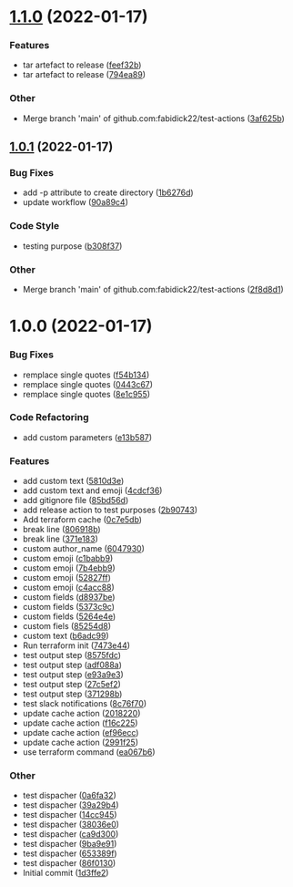 # [1.1.0](https://github.com/fabidick22/test-actions/compare/v1.0.1...v1.1.0) (2022-01-17)

### Features

- tar artefact to release ([feef32b](https://github.com/fabidick22/test-actions/commit/feef32b940e6ca2937eed26d6f698a519ee884b8))
- tar artefact to release ([794ea89](https://github.com/fabidick22/test-actions/commit/794ea897cdad1985fca94bb0233f931ae54c1f9e))

### Other

- Merge branch 'main' of github.com:fabidick22/test-actions ([3af625b](https://github.com/fabidick22/test-actions/commit/3af625bfca6fc59637c954b5f97c39bccf004974))

## [1.0.1](https://github.com/fabidick22/test-actions/compare/v1.0.0...v1.0.1) (2022-01-17)

### Bug Fixes

- add -p attribute to create directory ([1b6276d](https://github.com/fabidick22/test-actions/commit/1b6276d0d151e6fee7f1857968ae95c08d7e5c56))
- update workflow ([90a89c4](https://github.com/fabidick22/test-actions/commit/90a89c41e942e451628ca9035fa0cce6d1588ba6))

### Code Style

- testing purpose ([b308f37](https://github.com/fabidick22/test-actions/commit/b308f37566df9a96ad28ed6be5b25c946422b06d))

### Other

- Merge branch 'main' of github.com:fabidick22/test-actions ([2f8d8d1](https://github.com/fabidick22/test-actions/commit/2f8d8d15158fddd20c120675de1c629be1424689))

# 1.0.0 (2022-01-17)

### Bug Fixes

- remplace single quotes ([f54b134](https://github.com/fabidick22/test-actions/commit/f54b134691d4fa23f750aac6523aa195d8305eab))
- remplace single quotes ([0443c67](https://github.com/fabidick22/test-actions/commit/0443c67fe2b1cbc73f6468d32c6b8f0af81ac195))
- remplace single quotes ([8e1c955](https://github.com/fabidick22/test-actions/commit/8e1c955c7f2dc78a67db954531473820a1d87665))

### Code Refactoring

- add custom parameters ([e13b587](https://github.com/fabidick22/test-actions/commit/e13b58704a0c3d495b5b4ad36bb8b2429f952187))

### Features

- add custom text ([5810d3e](https://github.com/fabidick22/test-actions/commit/5810d3e0415cda11d074c48ecc811bee2c75d504))
- add custom text and emoji ([4cdcf36](https://github.com/fabidick22/test-actions/commit/4cdcf36dba8da85e932163d8356d465892ea0306))
- add gitignore file ([85bd56d](https://github.com/fabidick22/test-actions/commit/85bd56dd54b8f996419606426e20cfadd10adea6))
- add release action to test purposes ([2b90743](https://github.com/fabidick22/test-actions/commit/2b907430417e90906e9ac6bf42560613805b99e8))
- Add terraform cache ([0c7e5db](https://github.com/fabidick22/test-actions/commit/0c7e5db2ae83c4c5f6f0814e8b0d659744983b57))
- break line ([806918b](https://github.com/fabidick22/test-actions/commit/806918b702b1ee684c9cc8a7fd044a4be9db5a62))
- break line ([371e183](https://github.com/fabidick22/test-actions/commit/371e1831344d921e700d705f901e3d70c5202e54))
- custom author_name ([6047930](https://github.com/fabidick22/test-actions/commit/60479301eedcfa4e6cbb786e998691e2589ca3ee))
- custom emoji ([c1babb9](https://github.com/fabidick22/test-actions/commit/c1babb9e2dbaadc5384495a6c9ecb37a921588fd))
- custom emoji ([7b4ebb9](https://github.com/fabidick22/test-actions/commit/7b4ebb9cd47f1f04a90fda8a9660bdb3a5a01085))
- custom emoji ([52827ff](https://github.com/fabidick22/test-actions/commit/52827ff20589a65bc1af489a0614ee2a1bf3da3c))
- custom emoji ([c4acc88](https://github.com/fabidick22/test-actions/commit/c4acc88219c8e85b87f8560f3b9e9f0b2a329902))
- custom fields ([d8937be](https://github.com/fabidick22/test-actions/commit/d8937be11e16cf464619e3bc1246ae7ede813a97))
- custom fields ([5373c9c](https://github.com/fabidick22/test-actions/commit/5373c9c68e0d906dc637aa823f1931d684ef9235))
- custom fields ([5264e4e](https://github.com/fabidick22/test-actions/commit/5264e4e35695f4da2e70477b91d54aa18d031b16))
- custom fiels ([85254d8](https://github.com/fabidick22/test-actions/commit/85254d8af00d573a8db9712a3bf930e5568235a4))
- custom text ([b6adc99](https://github.com/fabidick22/test-actions/commit/b6adc99fc8679c7e1528c14bd8226e23b3584670))
- Run terraform init ([7473e44](https://github.com/fabidick22/test-actions/commit/7473e4496c9f140ac04fb9e5b012d9ed899659a8))
- test output step ([8575fdc](https://github.com/fabidick22/test-actions/commit/8575fdc7690f5dfad13d30110971f57c02277d5c))
- test output step ([adf088a](https://github.com/fabidick22/test-actions/commit/adf088a88cca7000b2f751f6b4cf766d924097ee))
- test output step ([e93a9e3](https://github.com/fabidick22/test-actions/commit/e93a9e3a537fc0884d98d2c3dd8e350a655c54a9))
- test output step ([27c5ef2](https://github.com/fabidick22/test-actions/commit/27c5ef20a414ed78e42e52793c022570a081fa57))
- test output step ([371298b](https://github.com/fabidick22/test-actions/commit/371298bdf756e9078342b9cf019e89e03d61ec20))
- test slack notifications ([8c76f70](https://github.com/fabidick22/test-actions/commit/8c76f707120658c6cbee874fe364f34f1564ee2d))
- update cache action ([2018220](https://github.com/fabidick22/test-actions/commit/20182203cccbd678b368feb88d7ff496d93eb537))
- update cache action ([f16c225](https://github.com/fabidick22/test-actions/commit/f16c225fa8eed7b90fcafc95fe045ecfac76dfba))
- update cache action ([ef96ecc](https://github.com/fabidick22/test-actions/commit/ef96ecc940dea415270329ee42333cfbd09486ef))
- update cache action ([2991f25](https://github.com/fabidick22/test-actions/commit/2991f2595aac251d96ab19869fcd93c739e948ee))
- use terraform command ([ea067b6](https://github.com/fabidick22/test-actions/commit/ea067b6e9697a5b0d72156c1b781771cc8b40757))

### Other

- test dispacher ([0a6fa32](https://github.com/fabidick22/test-actions/commit/0a6fa3241d2750ae6550246e9745b93cc29dba4b))
- test dispacher ([39a29b4](https://github.com/fabidick22/test-actions/commit/39a29b487073458eb537119d458830fce64be351))
- test dispacher ([14cc945](https://github.com/fabidick22/test-actions/commit/14cc945bd64cd420a0ad571a9f8b318d53258bb8))
- test dispacher ([38036e0](https://github.com/fabidick22/test-actions/commit/38036e0cb5304690192ee3bff5fea5516bfcf135))
- test dispacher ([ca9d300](https://github.com/fabidick22/test-actions/commit/ca9d300b3aaf07433f82317e332cf3cef2c30505))
- test dispacher ([9ba9e91](https://github.com/fabidick22/test-actions/commit/9ba9e91ae6dce6d71d74303fbbb03565d5c0a3b2))
- test dispacher ([653389f](https://github.com/fabidick22/test-actions/commit/653389f5b632a1fb70de93617aa050f8a315257d))
- test dispacher ([86f0130](https://github.com/fabidick22/test-actions/commit/86f0130ed180e5126331524264f4dce3fb1a3475))
- Initial commit ([1d3ffe2](https://github.com/fabidick22/test-actions/commit/1d3ffe240228b605f5417741bcd7ff9316269e6d))
